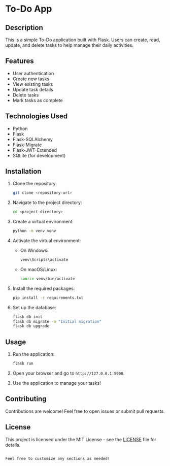 
# To-Do App

## Description

This is a simple To-Do application built with Flask. Users can create, read, update, and delete tasks to help manage their daily activities.

## Features

- User authentication
- Create new tasks
- View existing tasks
- Update task details
- Delete tasks
- Mark tasks as complete

## Technologies Used

- Python
- Flask
- Flask-SQLAlchemy
- Flask-Migrate
- Flask-JWT-Extended
- SQLite (for development)

## Installation

1. Clone the repository:

   ```bash
   git clone <repository-url>
   ```

2. Navigate to the project directory:

   ```bash
   cd <project-directory>
   ```

3. Create a virtual environment:

   ```bash
   python -m venv venv
   ```

4. Activate the virtual environment:

   - On Windows:

     ```bash
     venv\Scripts\activate
     ```

   - On macOS/Linux:

     ```bash
     source venv/bin/activate
     ```

5. Install the required packages:

   ```bash
   pip install -r requirements.txt
   ```

6. Set up the database:

   ```bash
   flask db init
   flask db migrate -m "Initial migration"
   flask db upgrade
   ```

## Usage

1. Run the application:

   ```bash
   flask run
   ```

2. Open your browser and go to `http://127.0.0.1:5000`.

3. Use the application to manage your tasks!

## Contributing

Contributions are welcome! Feel free to open issues or submit pull requests.

## License

This project is licensed under the MIT License - see the [LICENSE](LICENSE) file for details.
```

Feel free to customize any sections as needed!
